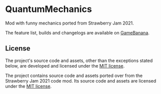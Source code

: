 # QuantumMechanics

Mod with funny mechanics ported from Strawberry Jam 2021.

The feature list, builds and changelogs are available on [GameBanana](https://gamebanana.com/mods/502051).

## License

The project's source code and assets, other than the exceptions stated below, are developed and licensed under the [MIT license](LICENSE).

The project contains source code and assets ported over from the Strawberry Jam 2021 code mod. Its source code and assets are licensed under the [MIT license](LICENSE-SJ2021).

